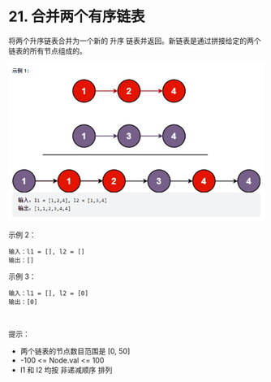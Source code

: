 # 21. 合并两个有序链表

将两个升序链表合并为一个新的 升序 链表并返回。新链表是通过拼接给定的两个链表的所有节点组成的。

![](./images/21.合并两个有序链表.png)

示例 2：

    输入：l1 = [], l2 = []
    输出：[]
示例 3：

    输入：l1 = [], l2 = [0]
    输出：[0]
 

提示：

 - 两个链表的节点数目范围是 [0, 50]
 - -100 <= Node.val <= 100
 - l1 和 l2 均按 非递减顺序 排列
